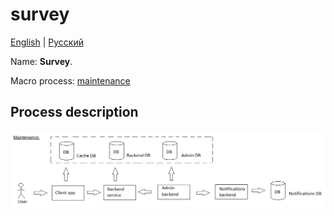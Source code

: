 # survey

[English](survey.md) | [Русский](survey.ru.md)

Name: **Survey**.

Macro process: [maintenance](../../macroprocesses/maintenance.md)

## Process description

![maintenance_overall](../../img/maintenance_overall.png)
